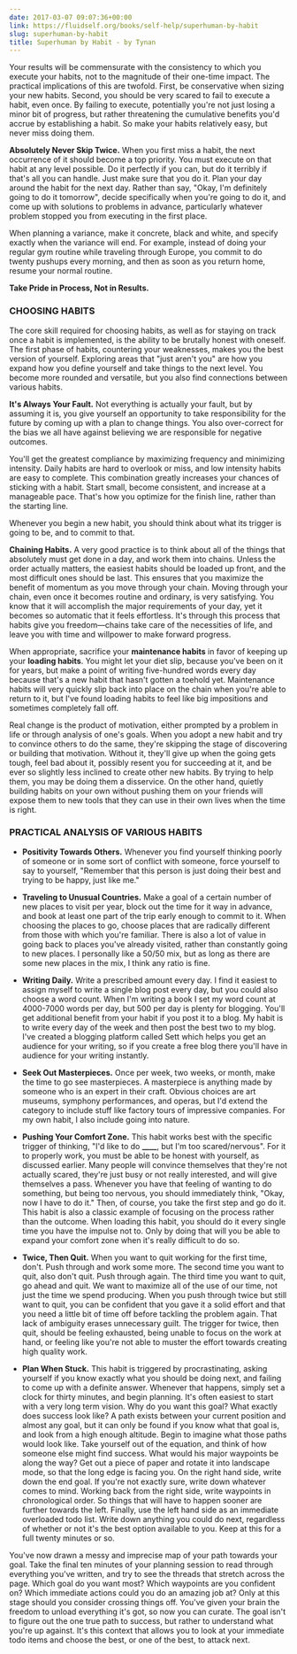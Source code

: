 ```yaml
---
date: 2017-03-07 09:07:36+00:00
link: https://fluidself.org/books/self-help/superhuman-by-habit
slug: superhuman-by-habit
title: Superhuman by Habit - by Tynan
---
```


Your results will be commensurate with the consistency to which you execute your habits, not to the magnitude of their one-time impact. The practical implications of this are twofold. First, be conservative when sizing your new habits. Second, you should be very scared to fail to execute a habit, even once. By failing to execute, potentially you're not just losing a minor bit of progress, but rather threatening the cumulative benefits you'd accrue by establishing a habit. So make your habits relatively easy, but never miss doing them.

**Absolutely Never Skip Twice.** When you first miss a habit, the next occurrence of it should become a top priority. You must execute on that habit at any level possible. Do it perfectly if you can, but do it terribly if that's all you can handle. Just make sure that you do it. Plan your day around the habit for the next day. Rather than say, "Okay, I'm definitely going to do it tomorrow", decide specifically when you're going to do it, and come up with solutions to problems in advance, particularly whatever problem stopped you from executing in the first place.

When planning a variance, make it concrete, black and white, and specify exactly when the variance will end. For example, instead of doing your regular gym routine while traveling through Europe, you commit to do twenty pushups every morning, and then as soon as you return home, resume your normal routine.

**Take Pride in Process, Not in Results.**

### CHOOSING HABITS

The core skill required for choosing habits, as well as for staying on track once a habit is implemented, is the ability to be brutally honest with oneself. The first phase of habits, countering your weaknesses, makes you the best version of yourself. Exploring areas that "just aren't you" are how you expand how you define yourself and take things to the next level. You become more rounded and versatile, but you also find connections between various habits.

**It's Always Your Fault.** Not everything is actually your fault, but by assuming it is, you give yourself an opportunity to take responsibility for the future by coming up with a plan to change things. You also over-correct for the bias we all have against believing we are responsible for negative outcomes.

You'll get the greatest compliance by maximizing frequency and minimizing intensity. Daily habits are hard to overlook or miss, and low intensity habits are easy to complete. This combination greatly increases your chances of sticking with a habit. Start small, become consistent, and increase at a manageable pace. That's how you optimize for the finish line, rather than the starting line.

Whenever you begin a new habit, you should think about what its trigger is going to be, and to commit to that.

**Chaining Habits.** A very good practice is to think about all of the things that absolutely must get done in a day, and work them into chains. Unless the order actually matters, the easiest habits should be loaded up front, and the most difficult ones should be last. This ensures that you maximize the benefit of momentum as you move through your chain. Moving through your chain, even once it becomes routine and ordinary, is very satisfying. You know that it will accomplish the major requirements of your day, yet it becomes so automatic that it feels effortless. It's through this process that habits give you freedom—chains take care of the necessities of life, and leave you with time and willpower to make forward progress.

When appropriate, sacrifice your **maintenance habits** in favor of keeping up your **loading habits**. You might let your diet slip, because you've been on it for years, but make a point of writing five-hundred words every day because that's a new habit that hasn't gotten a toehold yet. Maintenance habits will very quickly slip back into place on the chain when you're able to return to it, but I've found loading habits to feel like big impositions and sometimes completely fall off.

Real change is the product of motivation, either prompted by a problem in life or through analysis of one's goals. When you adopt a new habit and try to convince others to do the same, they're skipping the stage of discovering or building that motivation. Without it, they'll give up when the going gets tough, feel bad about it, possibly resent you for succeeding at it, and be ever so slightly less inclined to create other new habits. By trying to help them, you may be doing them a disservice. On the other hand, quietly building habits on your own without pushing them on your friends will expose them to new tools that they can use in their own lives when the time is right.

### PRACTICAL ANALYSIS OF VARIOUS HABITS

- **Positivity Towards Others.** Whenever you find yourself thinking poorly of someone or in some sort of conflict with someone, force yourself to say to yourself, "Remember that this person is just doing their best and trying to be happy, just like me."

- **Traveling to Unusual Countries.** Make a goal of a certain number of new places to visit per year, block out the time for it way in advance, and book at least one part of the trip early enough to commit to it. When choosing the places to go, choose places that are radically different from those with which you're familiar. There is also a lot of value in going back to places you've already visited, rather than constantly going to new places. I personally like a 50/50 mix, but as long as there are some new places in the mix, I think any ratio is fine.

- **Writing Daily.** Write a prescribed amount every day. I find it easiest to assign myself to write a single blog post every day, but you could also choose a word count. When I'm writing a book I set my word count at 4000-7000 words per day, but 500 per day is plenty for blogging. You'll get additional benefit from your habit if you post it to a blog. My habit is to write every day of the week and then post the best two to my blog. I've created a blogging platform called Sett which helps you get an audience for your writing, so if you create a free blog there you'll have in audience for your writing instantly.

- **Seek Out Masterpieces.** Once per week, two weeks, or month, make the time to go see masterpieces. A masterpiece is anything made by someone who is an expert in their craft. Obvious choices are art museums, symphony performances, and operas, but I'd extend the category to include stuff like factory tours of impressive companies. For my own habit, I also include going into nature.

- **Pushing Your Comfort Zone.** This habit works best with the specific trigger of thinking, "I'd like to do **\_\_\_\_**, but I'm too scared/nervous". For it to properly work, you must be able to be honest with yourself, as discussed earlier. Many people will convince themselves that they're not actually scared, they're just busy or not really interested, and will give themselves a pass. Whenever you have that feeling of wanting to do something, but being too nervous, you should immediately think, "Okay, now I have to do it." Then, of course, you take the first step and go do it. This habit is also a classic example of focusing on the process rather than the outcome. When loading this habit, you should do it every single time you have the impulse not to. Only by doing that will you be able to expand your comfort zone when it's really difficult to do so.

- **Twice, Then Quit.** When you want to quit working for the first time, don't. Push through and work some more. The second time you want to quit, also don't quit. Push through again. The third time you want to quit, go ahead and quit. We want to maximize all of the use of our time, not just the time we spend producing. When you push through twice but still want to quit, you can be confident that you gave it a solid effort and that you need a little bit of time off before tackling the problem again. That lack of ambiguity erases unnecessary guilt. The trigger for twice, then quit, should be feeling exhausted, being unable to focus on the work at hand, or feeling like you're not able to muster the effort towards creating high quality work.

- **Plan When Stuck.** This habit is triggered by procrastinating, asking yourself if you know exactly what you should be doing next, and failing to come up with a definite answer. Whenever that happens, simply set a clock for thirty minutes, and begin planning. It's often easiest to start with a very long term vision. Why do you want this goal? What exactly does success look like? A path exists between your current position and almost any goal, but it can only be found if you know what that goal is, and look from a high enough altitude. Begin to imagine what those paths would look like. Take yourself out of the equation, and think of how someone else might find success. What would his major waypoints be along the way? Get out a piece of paper and rotate it into landscape mode, so that the long edge is facing you. On the right hand side, write down the end goal. If you're not exactly sure, write down whatever comes to mind. Working back from the right side, write waypoints in chronological order. So things that will have to happen sooner are further towards the left. Finally, use the left hand side as an immediate overloaded todo list. Write down anything you could do next, regardless of whether or not it's the best option available to you. Keep at this for a full twenty minutes or so.

You've now drawn a messy and imprecise map of your path towards your goal. Take the final ten minutes of your planning session to read through everything you've written, and try to see the threads that stretch across the page. Which goal do you want most? Which waypoints are you confident on? Which immediate actions could you do an amazing job at? Only at this stage should you consider crossing things off. You've given your brain the freedom to unload everything it's got, so now you can curate. The goal isn't to figure out the one true path to success, but rather to understand what you're up against. It's this context that allows you to look at your immediate todo items and choose the best, or one of the best, to attack next.
